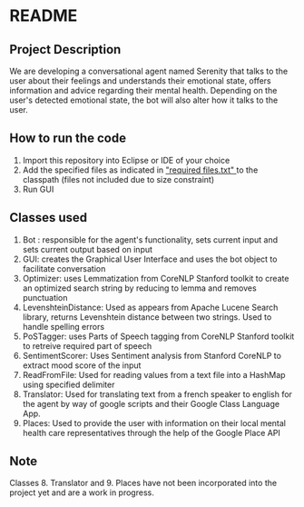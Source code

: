 # README

## Project Description

We are developing a conversational agent named Serenity that talks to the user about their feelings and understands their emotional state, offers information and advice regarding their mental health. Depending on the user's detected emotional state, the bot will also alter how it talks to the user.

## How to run the code

1. Import this repository into Eclipse or IDE of your choice
2. Add the specified files as indicated in  ["required files.txt" ](https://github.com/COSC-310-Team-13/Assignment3/blob/main/required%20files.txt) to the classpath (files not included due to size constraint)
3. Run GUI

## Classes used

1. Bot : responsible for the agent's functionality, sets current input and sets current output based on input
2. GUI: creates the Graphical User Interface and uses the bot object to facilitate conversation
3. Optimizer: uses Lemmatization from CoreNLP Stanford toolkit to create an optimized search string by reducing to lemma and removes punctuation
4. LevenshteinDistance: Used as appears from Apache Lucene Search library, returns Levenshtein distance between two strings. Used to handle spelling errors
5. PoSTagger: uses Parts of Speech tagging from CoreNLP Stanford toolkit to retreive required part of speech
6. SentimentScorer: Uses Sentiment analysis from Stanford CoreNLP to extract mood score of the input
7. ReadFromFile: Used for reading values from a text file into a HashMap using specified delimiter
8. Translator: Used for translating text from a french speaker to english for the agent by way of google scripts and their Google Class Language App.
9. Places: Used to provide the user with information on their local mental health care representatives through the help of the Google Place API


## Note
Classes 8. Translator and 9. Places have not been incorporated into the project yet and are a work in progress.





